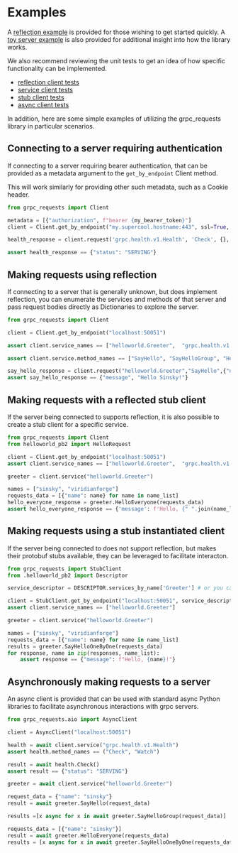 # Examples

A [reflection example](./helloworld_reflection.py) is provided for those wishing to get started quickly.
A [toy server example](./helloworld_server.py) is also provided for additional insight into how the library works.

We also recommend reviewing the unit tests to get an idea of how specific functionality
can be implemented.

- [reflection client tests](../tests/reflection_client_test.py)
- [service client tests](../tests/service_client_test.py)
- [stub client tests](../tests/stub_client_test.py)
- [async client tests](../tests/async_reflection_client_test.py)

In addition, here are some simple examples of utilizing the grpc_requests library
in particular scenarios.

## Connecting to a server requiring authentication

If connecting to a server requiring bearer authentication, that can be provided
as a metadata argument to the `get_by_endpoint` Client method.

This will work similarly for providing other such metadata, such as a Cookie
header.

```python
from grpc_requests import Client

metadata = [{"authorization", f"bearer {my_bearer_token}"]
client = Client.get_by_endpoint("my.supercool.hostname:443", ssl=True, metadata=metadata)

health_response = client.request('grpc.health.v1.Health', 'Check', {}, metadata=metadata)

assert health_response == {"status": "SERVING"}
```

## Making requests using reflection

If connecting to a server that is generally unknown, but does implement
reflection, you can enumerate the services and methods of that server and
pass request bodies directly as Dictionaries to explore the server.

```python
from grpc_requests import Client

client = Client.get_by_endpoint("localhost:50051")

assert client.service_names == ["helloworld.Greeter",  "grpc.health.v1.Health"]

assert client.service.method_names == ["SayHello", "SayHelloGroup", "HelloEveryone", "SayHelloOneByOne"]

say_hello_response = client.request("helloworld.Greeter","SayHello",{"name": "sinsky"})
assert say_hello_response == {"message", "Hello Sinsky!"}
```

## Making requests with a reflected stub client

If the server being connected to supports reflection, it is also possible to
create a stub client for a specific service.

```python
from grpc_requests import Client
from helloworld_pb2 import HelloRequest

client = Client.get_by_endpoint("localhost:50051")
assert client.service_names == ["helloworld.Greeter",  "grpc.health.v1.Health"]

greeter = client.service("helloworld.Greeter")

names = ["sinsky", "viridianforge"]
requests_data = [{"name": name} for name in name_list]
hello_everyone_response = greeter.HelloEveryone(requests_data)
assert hello_everyone_response == {'message': f'Hello, {" ".join(name_list)}!'}
```

## Making requests using a stub instantiated client

If the server being connected to does not support reflection, but makes their
protobuf stubs available, they can be leveraged to facilitate interacton.

```python
from grpc_requests import StubClient
from .helloworld_pb2 import Descriptor

service_descriptor = DESCRIPTOR.services_by_name['Greeter'] # or you can just use _GREETER

client = StubClient.get_by_endpoint("localhost:50051", service_descriptors=[service_descriptor,])
assert client.service_names == ["helloworld.Greeter"]

greeter = client.service("helloworld.Greeter")

names = ["sinsky", "viridianforge"]
requests_data = [{"name": name} for name in name_list]
results = greeter.SayHelloOneByOne(requests_data)
for response, name in zip(responses, name_list):
    assert response == {"message": f"Hello, {name}!"}
```

## Asynchronously making requests to a server

An async client is provided that can be used with standard async Python libraries
to facilitate asynchronous interactions with grpc servers.

```python
from grpc_requests.aio import AsyncClient

client = AsyncClient("localhost:50051")

health = await client.service("grpc.health.v1.Health")
assert health.method_names == ("Check", "Watch")

result = await health.Check()
assert result == {"status": "SERVING"}

greeter = await client.service("helloworld.Greeter")

request_data = {"name": "sinsky"}
result = await greeter.SayHello(request_data)

results =[x async for x in await greeter.SayHelloGroup(request_data)] 

requests_data = [{"name": "sinsky"}]
result = await greeter.HelloEveryone(requests_data)
results = [x async for x in await greeter.SayHelloOneByOne(requests_data)]  
```
